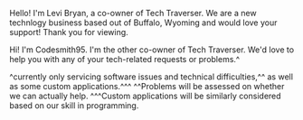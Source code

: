 Hello! I'm Levi Bryan, a co-owner of Tech Traverser. We are a new technlogy business based out of Buffalo, Wyoming and would love your support! Thank you for viewing.

Hi! I'm Codesmith95. I'm the other co-owner of Tech Traverser. We'd love to help you with any of your tech-related requests or problems.^






^currently only servicing software issues and technical difficulties,^^ as well as some custom applications.^^^
^^Problems will be assessed on whether we can actually help.
^^^Custom applications will be similarly considered based on our skill in programming.
